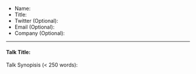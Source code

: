 * Name:
* Title: 
* Twitter (Optional):
* Email (Optional):
* Company (Optional):

---

#### Talk Title:

Talk Synopisis (< 250 words):
